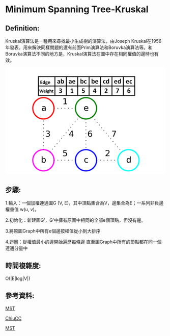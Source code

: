 # Minimum Spanning Tree-Kruskal

## Definition:
Kruskal演算法是一種用來尋找最小生成樹的演算法，由Joseph Kruskal在1956年發表。用來解決同樣問題的還有前面Prim演算法和Boruvka演算法等。和Boruvka演算法不同的地方是，Kruskal演算法在圖中存在相同權值的邊時也有效。

![](https://github.com/DarrenLUCreate/DarreNC/blob/master/Img/MST.png)

## 步驟:
1.輸入：一個加權連通圖G (V, E)，其中頂點集合為V，邊集合為E；一系列非負邊權重值 w(u, v)。

2.初始化：新建圖G’，G’中擁有原圖中相同的全部e個頂點，但沒有邊。

3.將原圖Graph中所有e個邊按權值從小到大排序

4.迴圈：從權值最小的邊開始遍歷每條邊 直至圖Graph中所有的節點都在同一個連通分量中

## 時間複雜度:
O(|E|log|V|)

## 參考資料:
[MST](https://www.itread01.com/content/1550409678.html)

[ChiuCC](http://alrightchiu.github.io/SecondRound/minimum-spanning-treekruskals-algorithm.html)

[MST](http://nthucad.cs.nthu.edu.tw/~yyliu/personal/nou/04ds/kruskal.html)
